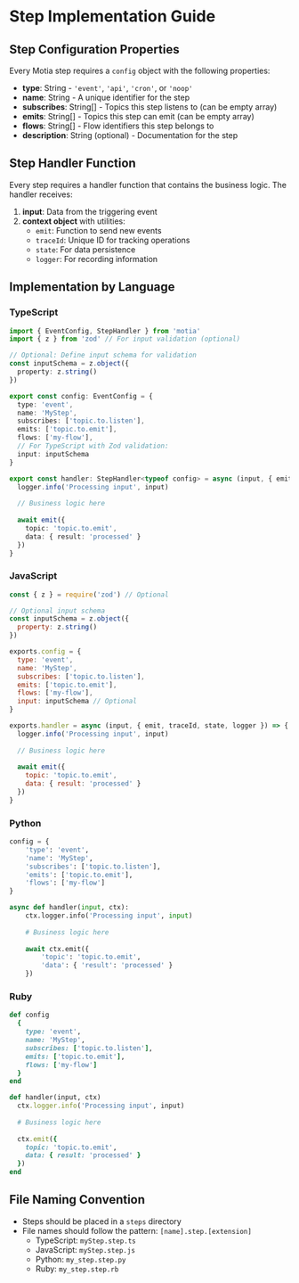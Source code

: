 # Step Implementation Guide

## Step Configuration Properties

Every Motia step requires a `config` object with the following properties:

- **type**: String - `'event'`, `'api'`, `'cron'`, or `'noop'`
- **name**: String - A unique identifier for the step
- **subscribes**: String[] - Topics this step listens to (can be empty array)
- **emits**: String[] - Topics this step can emit (can be empty array)
- **flows**: String[] - Flow identifiers this step belongs to
- **description**: String (optional) - Documentation for the step

## Step Handler Function

Every step requires a handler function that contains the business logic. The handler receives:

1. **input**: Data from the triggering event
2. **context object** with utilities:
   - `emit`: Function to send new events
   - `traceId`: Unique ID for tracking operations
   - `state`: For data persistence
   - `logger`: For recording information

## Implementation by Language

### TypeScript

```typescript
import { EventConfig, StepHandler } from 'motia'
import { z } from 'zod' // For input validation (optional)

// Optional: Define input schema for validation
const inputSchema = z.object({
  property: z.string()
})

export const config: EventConfig = {
  type: 'event',
  name: 'MyStep',
  subscribes: ['topic.to.listen'],
  emits: ['topic.to.emit'],
  flows: ['my-flow'],
  // For TypeScript with Zod validation:
  input: inputSchema 
}

export const handler: StepHandler<typeof config> = async (input, { emit, traceId, state, logger }) => {
  logger.info('Processing input', input)
  
  // Business logic here
  
  await emit({
    topic: 'topic.to.emit',
    data: { result: 'processed' }
  })
}
```

### JavaScript

```javascript
const { z } = require('zod') // Optional

// Optional input schema
const inputSchema = z.object({
  property: z.string()
})

exports.config = {
  type: 'event',
  name: 'MyStep',
  subscribes: ['topic.to.listen'],
  emits: ['topic.to.emit'],
  flows: ['my-flow'],
  input: inputSchema // Optional
}

exports.handler = async (input, { emit, traceId, state, logger }) => {
  logger.info('Processing input', input)
  
  // Business logic here
  
  await emit({
    topic: 'topic.to.emit',
    data: { result: 'processed' }
  })
}
```

### Python

```python
config = {
    'type': 'event',
    'name': 'MyStep',
    'subscribes': ['topic.to.listen'],
    'emits': ['topic.to.emit'],
    'flows': ['my-flow']
}

async def handler(input, ctx):
    ctx.logger.info('Processing input', input)
    
    # Business logic here
    
    await ctx.emit({
        'topic': 'topic.to.emit',
        'data': { 'result': 'processed' }
    })
```

### Ruby

```ruby
def config
  {
    type: 'event',
    name: 'MyStep',
    subscribes: ['topic.to.listen'],
    emits: ['topic.to.emit'],
    flows: ['my-flow']
  }
end

def handler(input, ctx)
  ctx.logger.info('Processing input', input)
  
  # Business logic here
  
  ctx.emit({
    topic: 'topic.to.emit',
    data: { result: 'processed' }
  })
end
```

## File Naming Convention

- Steps should be placed in a `steps` directory
- File names should follow the pattern: `[name].step.[extension]`
  - TypeScript: `myStep.step.ts`
  - JavaScript: `myStep.step.js`
  - Python: `my_step.step.py`
  - Ruby: `my_step.step.rb`